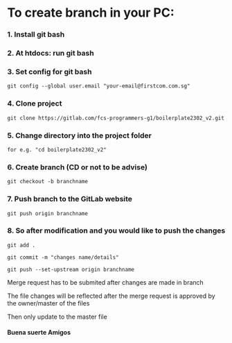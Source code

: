 # To create branch in your PC:


### 1. Install git bash

### 2. At htdocs: run git bash
	
### 3. Set config for git bash
```
git config --global user.email "your-email@firstcom.com.sg"
```
### 4. Clone project
```
git clone https://gitlab.com/fcs-programmers-g1/boilerplate2302_v2.git
```

### 5. Change directory into the project folder
```
for e.g. "cd boilerplate2302_v2" 
```
	
### 6. Create branch (CD or not to be advise)
```
git checkout -b branchname
```
	
### 7. Push branch to the GitLab website
```
git push origin branchname
```
	
### 8. So after modification and you would like to push the changes
```
git add .

git commit -m "changes name/details"

git push --set-upstream origin branchname
```	

Merge request has to be submited after changes are made in branch

The file changes will be reflected after the merge request is approved by the owner/master of the files

Then only update to the master file

#### Buena suerte Amigos

